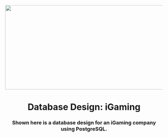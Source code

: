 
<div id="header" align="center">
    <img src="https://i.gifer.com/7aKz.gif" width="1000" height="270"/>
</div>
<h1 align="center">Database Design: iGaming</h1>
<h3 align="center">Shown here is a database design for an iGaming company using PostgreSQL. </h3>

